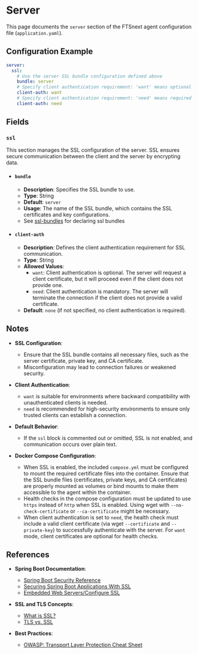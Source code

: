 # Server <Badge type="tip" text="All Agents" /> <Badge type="tip" text="Optional" /> <Badge type="warning" text="Since 5.0" />

This page documents the `server` section of the FTSnext agent configuration file
(`application.yaml`).

## Configuration Example

```yaml
server:
  ssl:
    # Use the server SSL bundle configuration defined above
    bundle: server
    # Specify client authentication requirement: 'want' means optional
    client-auth: want
    # Specify client authentication requirement: 'need' means required
    client-auth: need
```

## Fields

### `ssl` <Badge type="warning" text="Since 5.0" />

This section manages the SSL configuration of the server. SSL ensures secure communication between
the client and the server by encrypting data.

* #### `bundle` <Badge type="warning" text="Since 5.0" />
  * **Description**: Specifies the SSL bundle to use.
  * **Type**: String
  * **Default**: `server`
  * **Usage**: The name of the SSL bundle, which contains the SSL certificates and key
    configurations.
  * See [ssl-bundles](./ssl-bundles) for declaring ssl bundles

* #### `client-auth` <Badge type="warning" text="Since 5.0" />
  * **Description**: Defines the client authentication requirement for SSL communication.
  * **Type**: String
  * **Allowed Values**:
    - `want`: Client authentication is optional. The server will request a client certificate,
      but it will proceed even if the client does not provide one.
    - `need`: Client authentication is mandatory. The server will terminate the connection if
      the client does not provide a valid certificate.
  * **Default**: `none` (if not specified, no client authentication is required).

## Notes

* **SSL Configuration**:
  * Ensure that the SSL bundle contains all necessary files, such as the server certificate,
    private key, and CA certificate.
  * Misconfiguration may lead to connection failures or weakened security.

* **Client Authentication**:
  * `want` is suitable for environments where backward compatibility with unauthenticated clients
    is needed.
  * `need` is recommended for high-security environments to ensure only trusted clients can
    establish a connection.

* **Default Behavior**:
  * If the `ssl` block is commented out or omitted, SSL is not enabled, and communication occurs
    over plain text.

* **Docker Compose Configuration**:
  * When SSL is enabled, the included `compose.yml` must be configured to mount the required
    certificate files into the container. Ensure that the SSL bundle files (certificates, private
    keys, and CA certificates) are properly mounted as volumes or bind mounts to make them
    accessible to the agent within the container.
  * Health checks in the compose configuration must be updated to use `https` instead of `http` when
    SSL is enabled. Using wget with `--no-check-certificate` or `--ca-certificate` might be
    necessary.
  * When client authentication is set to `need`, the health check must include a valid client
    certificate (via wget `--certificate` and `--private-key`) to successfully authenticate with the
    server. For `want` mode, client certificates are optional for health checks.

## References

* **Spring Boot Documentation**:
  * [Spring Boot Security Reference](https://docs.spring.io/spring-security/site/docs/current/reference/html5/)
  * [Securing Spring Boot Applications With SSL](https://spring.io/blog/2023/06/07/securing-spring-boot-applications-with-ssl)
  * [Embedded Web Servers/Configure SSL](https://docs.spring.io/spring-boot/how-to/webserver.html#howto.webserver.configure-ssl)

* **SSL and TLS Concepts**:
  * [What is SSL?](https://www.ssl.com/faqs/what-is-ssl/)
  * [TLS vs. SSL](https://www.cloudflare.com/learning/ssl/what-is-ssl/)

* **Best Practices**:
  * [OWASP: Transport Layer Protection Cheat Sheet](https://cheatsheetseries.owasp.org/cheatsheets/Transport_Layer_Protection_Cheat_Sheet.html)

